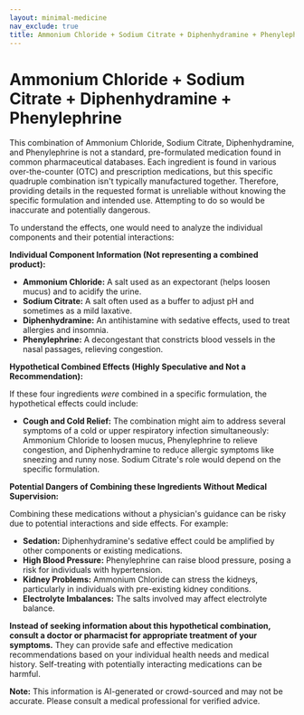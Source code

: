 ```yaml
---
layout: minimal-medicine
nav_exclude: true
title: Ammonium Chloride + Sodium Citrate + Diphenhydramine + Phenylephrine
---
```


# Ammonium Chloride + Sodium Citrate + Diphenhydramine + Phenylephrine

This combination of Ammonium Chloride, Sodium Citrate, Diphenhydramine, and Phenylephrine is not a standard, pre-formulated medication found in common pharmaceutical databases.  Each ingredient is found in various over-the-counter (OTC) and prescription medications, but this specific quadruple combination isn't typically manufactured together.  Therefore, providing details in the requested format is unreliable without knowing the specific formulation and intended use.  Attempting to do so would be inaccurate and potentially dangerous.

To understand the effects, one would need to analyze the individual components and their potential interactions:


**Individual Component Information (Not representing a combined product):**

* **Ammonium Chloride:**  A salt used as an expectorant (helps loosen mucus) and to acidify the urine.
* **Sodium Citrate:**  A salt often used as a buffer to adjust pH and sometimes as a mild laxative.
* **Diphenhydramine:**  An antihistamine with sedative effects, used to treat allergies and insomnia.
* **Phenylephrine:** A decongestant that constricts blood vessels in the nasal passages, relieving congestion.

**Hypothetical Combined Effects (Highly Speculative and Not a Recommendation):**

If these four ingredients *were* combined in a specific formulation, the hypothetical effects could include:

* **Cough and Cold Relief:**  The combination might aim to address several symptoms of a cold or upper respiratory infection simultaneously:  Ammonium Chloride to loosen mucus, Phenylephrine to relieve congestion, and Diphenhydramine to reduce allergic symptoms like sneezing and runny nose. Sodium Citrate's role would depend on the specific formulation.


**Potential Dangers of Combining these Ingredients Without Medical Supervision:**

Combining these medications without a physician's guidance can be risky due to potential interactions and side effects.  For example:

* **Sedation:** Diphenhydramine's sedative effect could be amplified by other components or existing medications.
* **High Blood Pressure:** Phenylephrine can raise blood pressure, posing a risk for individuals with hypertension.
* **Kidney Problems:** Ammonium Chloride can stress the kidneys, particularly in individuals with pre-existing kidney conditions.
* **Electrolyte Imbalances:** The salts involved may affect electrolyte balance.

**Instead of seeking information about this hypothetical combination, consult a doctor or pharmacist for appropriate treatment of your symptoms.**  They can provide safe and effective medication recommendations based on your individual health needs and medical history.  Self-treating with potentially interacting medications can be harmful.


**Note:** This information is AI-generated or crowd-sourced and may not be accurate. Please consult a medical professional for verified advice.